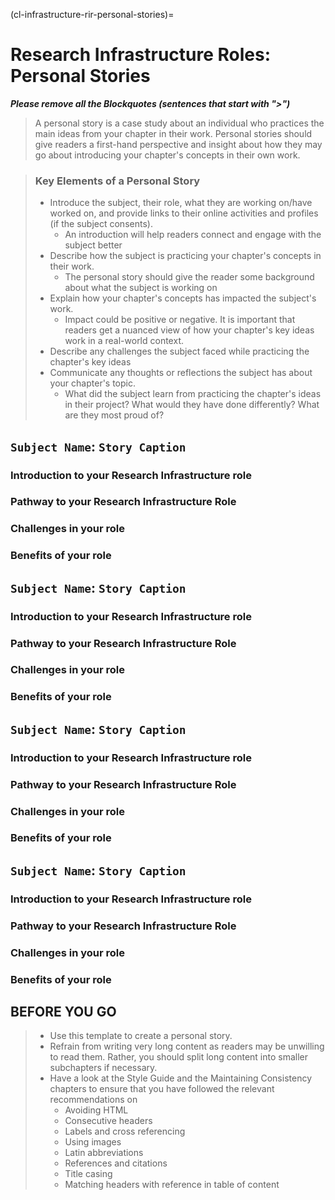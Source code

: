(cl-infrastructure-rir-personal-stories)=
# Research Infrastructure Roles: Personal Stories

***Please remove all the Blockquotes (sentences that start with ">")***

> A personal story is a case study about an individual who practices the main ideas from your chapter in their work.
> Personal stories should give readers a first-hand perspective and insight about how they may go about introducing your chapter's concepts in their own work.

> ### Key Elements of a Personal Story
> - Introduce the subject, their role, what they are working on/have worked on, and provide links to their online activities and profiles (if the subject consents).
>   - An introduction will help readers connect and engage with the subject better
> - Describe how the subject is practicing your chapter's concepts in their work.
>   - The personal story should give the reader some background about what the subject is working on
> - Explain how your chapter's concepts has impacted the subject's work.
>   - Impact could be positive or negative. It is important that readers get a nuanced view of how your chapter's key ideas work in a real-world context.
> - Describe any challenges the subject faced while practicing the chapter's key ideas
> - Communicate any thoughts or reflections the subject has about your chapter's topic.
>   - What did the subject learn from practicing the chapter's ideas in their project? What would they have done differently? What are they most proud of?




## `Subject Name`: `Story Caption` 

### Introduction to your Research Infrastructure role

### Pathway to your Research Infrastructure Role 

### Challenges in your role

### Benefits of your role 



## `Subject Name`: `Story Caption` 

### Introduction to your Research Infrastructure role

### Pathway to your Research Infrastructure Role 

### Challenges in your role

### Benefits of your role 



## `Subject Name`: `Story Caption` 

### Introduction to your Research Infrastructure role

### Pathway to your Research Infrastructure Role 

### Challenges in your role

### Benefits of your role 



## `Subject Name`: `Story Caption` 

### Introduction to your Research Infrastructure role

### Pathway to your Research Infrastructure Role 

### Challenges in your role

### Benefits of your role 


## BEFORE YOU GO

> - Use this template to create a personal story.
> - Refrain from writing very long content as readers may be unwilling to read them. Rather, you should split long content into smaller subchapters if necessary.
> - Have a look at the Style Guide and the Maintaining Consistency chapters to ensure that you have followed the relevant recommendations on
>   - Avoiding HTML
>   - Consecutive headers
>   - Labels and cross referencing
>   - Using images
>   - Latin abbreviations
>   - References and citations
>   - Title casing
>   - Matching headers with reference in table of content
